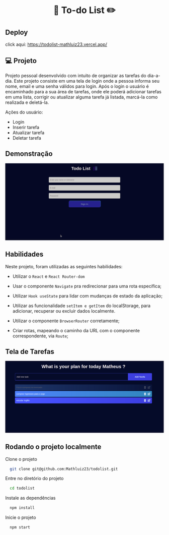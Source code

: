 <h1 align="center"> 📝 To-do List ✏️ </h1>


## Deploy
click aqui: https://todolist-mathluiz23.vercel.app/

## 💻 Projeto

Projeto pessoal desenvolvido com intuito de organizar as tarefas do dia-a-dia.
Este projeto consiste em uma tela de login onde a pessoa informa seu nome, email e uma senha válidos para login. Após o login o usuário é encaminhado para a sua área de tarefas, onde ele poderá adicionar tarefas em uma lista, corrigir ou atualizar alguma tarefa já listada, marcá-la como realizada e deletá-la.

Ações do usuário:

 - Login
 - Inserir tarefa
 - Atualizar tarefa
 - Deletar tarefa


## Demonstração

<div align="center">
    <img alt="gif de apresentação" src="src/images/todolist.gif"/>
</div>

## Habilidades

Neste projeto, foram utilizadas as seguintes habilidades:


- Utilizar o `React` e `React Router-dom`

- Usar o componente `Navigate` pra redirecionar para uma rota específica;

- Utilizar `Hook useState` para lidar com mudanças de estado da aplicação;

- Utilizar as funcionalidade `setItem e getItem` do localStorage, para adicionar, recuperar ou excluir dados localmente.

- Utilizar o componente `BrowserRouter` corretamente;

- Criar rotas, mapeando o caminho da URL com o componente correspondente, via `Route`;



## Tela de Tarefas

![App Screenshot](src/images/tela.png)

## Rodando o projeto localmente

Clone o projeto

```bash
  git clone git@github.com:Mathluiz23/todolist.git
```

Entre no diretório do projeto

```bash
  cd todolist
```

Instale as dependências

```bash
  npm install
```

Inicie o projeto

```bash
  npm start
```
